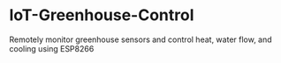 # IoT-Greenhouse-Control
Remotely monitor greenhouse sensors and control heat, water flow, and cooling using ESP8266
